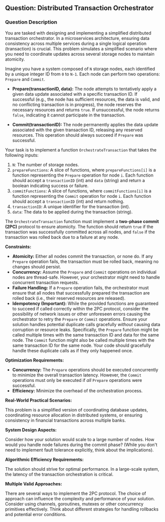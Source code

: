 ## Question: Distributed Transaction Orchestrator

### Question Description

You are tasked with designing and implementing a simplified distributed transaction orchestrator. In a microservices architecture, ensuring data consistency across multiple services during a single logical operation (transaction) is crucial. This problem simulates a simplified scenario where you need to coordinate updates across several storage nodes to maintain atomicity.

Imagine you have a system composed of `N` storage nodes, each identified by a unique integer ID from `0` to `N-1`. Each node can perform two operations: `Prepare` and `Commit`.

*   **Prepare(transactionID, data):** The node attempts to tentatively apply a given data update associated with a specific transaction ID. If successful (e.g., the node has sufficient resources, the data is valid, and no conflicting transaction is in progress), the node reserves the necessary resources and returns `true`. If unsuccessful, the node returns `false`, indicating it cannot participate in the transaction.

*   **Commit(transactionID):** The node permanently applies the data update associated with the given transaction ID, releasing any reserved resources. This operation should always succeed if `Prepare` was successful.

Your task is to implement a function `OrchestrateTransaction` that takes the following inputs:

1.  `N`: The number of storage nodes.
2.  `prepareFunctions`: A slice of functions, where `prepareFunctions[i]` is a function representing the `Prepare` operation for node `i`. Each function should accept a `transactionID` (int) and `data` (string) and return a boolean indicating success or failure.
3.  `commitFunctions`: A slice of functions, where `commitFunctions[i]` is a function representing the `Commit` operation for node `i`. Each function should accept a `transactionID` (int) and return nothing.
4.  `transactionID`: A unique identifier for the transaction (int).
5.  `data`: The data to be applied during the transaction (string).

The `OrchestrateTransaction` function must implement a **two-phase commit (2PC)** protocol to ensure atomicity. The function should return `true` if the transaction was successfully committed across all nodes, and `false` if the transaction was rolled back due to a failure at any node.

**Constraints:**

*   **Atomicity:** Either all nodes commit the transaction, or none do. If any `Prepare` operation fails, the transaction must be rolled back, meaning no changes should persist.
*   **Concurrency:** Assume the `Prepare` and `Commit` operations on individual nodes are thread-safe. However, your orchestrator might need to handle concurrent transaction requests.
*   **Failure Handling:** If a `Prepare` operation fails, the orchestrator must ensure that all nodes that successfully prepared the transaction are rolled back (i.e., their reserved resources are released).
*   **Idempotency (Important):** While the provided functions are guaranteed to succeed if called correctly within the 2PC protocol, consider the possibility of network issues or other unforeseen errors causing the orchestrator to retry the `Prepare` or `Commit` operations.  Ensure your solution handles potential duplicate calls gracefully *without* causing data corruption or resource leaks. Specifically, the `Prepare` function might be called multiple times with the same transaction ID and data for the same node. The `Commit` function might also be called multiple times with the same transaction ID for the same node. Your code should gracefully handle these duplicate calls as if they only happened once.

**Optimization Requirements:**

*   **Concurrency:**  The `Prepare` operations should be executed concurrently to minimize the overall transaction latency. However, the `Commit` operations must only be executed if *all* `Prepare` operations were successful.
*   **Efficiency:** Minimize the overhead of the orchestration process.

**Real-World Practical Scenarios:**

This problem is a simplified version of coordinating database updates, coordinating resource allocation in distributed systems, or ensuring consistency in financial transactions across multiple banks.

**System Design Aspects:**

Consider how your solution would scale to a large number of nodes. How would you handle node failures during the commit phase? (While you don't need to implement fault tolerance explicitly, think about the implications).

**Algorithmic Efficiency Requirements:**

The solution should strive for optimal performance. In a large-scale system, the latency of the transaction orchestration is critical.

**Multiple Valid Approaches:**

There are several ways to implement the 2PC protocol.  The choice of approach can influence the complexity and performance of your solution.  Consider using channels, goroutines, mutexes or other concurrency primitives effectively.  Think about different strategies for handling rollbacks and potential error conditions.
